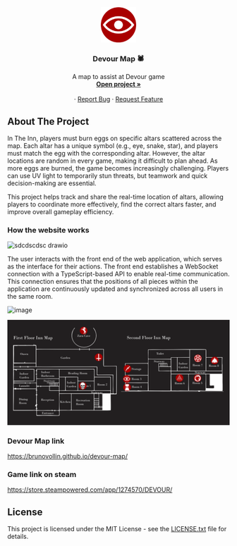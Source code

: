 <div align="center">
  <a href="">
    <img src="./images/olho.png" alt="Logo" width="80" height="80">
  </a>

  <h3 align="center">Devour Map 🕷️</h3>

  <p align="center">
    A map to assist at Devour game
    <br />
    <a href="https://brunovollin.github.io/devour-map/ "><strong>Open project  »</strong></a>
    <br />
    <br />
      &middot;
      <a href="https://github.com/BrunoVollin/devour-map/issues">Report Bug</a>
      &middot;
      <a href="https://github.com/BrunoVollin/devour-map/issues">Request Feature</a>
  </p>
</div>


## About The Project
In The Inn, players must burn eggs on specific altars scattered across the map. Each altar has a unique symbol (e.g., eye, snake, star), and players must match the egg with the corresponding altar. However, the altar locations are random in every game, making it difficult to plan ahead. As more eggs are burned, the game becomes increasingly challenging. Players can use UV light to temporarily stun threats, but teamwork and quick decision-making are essential.

This project helps track and share the real-time location of altars, allowing players to coordinate more effectively, find the correct altars faster, and improve overall gameplay efficiency.

### How the website works
![sdcdscdsc drawio](https://github.com/user-attachments/assets/c058240a-34b0-43c0-a964-706f7552c04a)


The user interacts with the front end of the web application, which serves as the interface for their actions. The front end establishes a WebSocket connection with a TypeScript-based API to enable real-time communication. This connection ensures that the positions of all pieces within the application are continuously updated and synchronized across all users in the same room. 

![image](https://github.com/user-attachments/assets/bcecef67-0cee-4636-84a9-3216588ecb3a)

<img src="images/readme_img.jpg"/>

### Devour Map link 
https://brunovollin.github.io/devour-map/ 

### Game link on steam
https://store.steampowered.com/app/1274570/DEVOUR/


## License

This project is licensed under the MIT License - see the [LICENSE.txt](LICENSE.txt) file for details.
